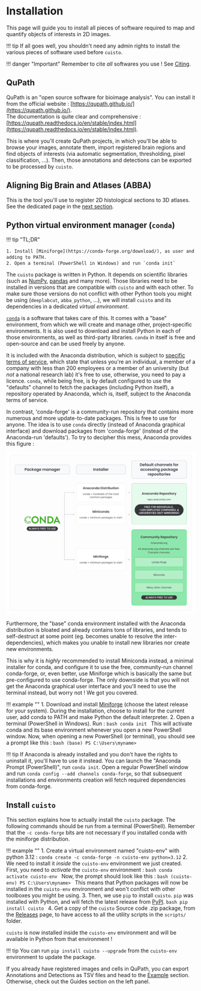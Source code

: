 # Installation
This page will guide you to install all pieces of software required to map and quantify objects of interests in 2D images.

!!! tip
    If all goes well, you shouldn't need any admin rights to install the various pieces of software used before `cuisto`.

!!! danger "Important"
    Remember to cite *all* softwares you use ! See [Citing](main-citing.md).

## QuPath
QuPath is an "open source software for bioimage analysis". You can install it from the official website : [https://qupath.github.io/](https://qupath.github.io/).  
The documentation is quite clear and comprehensive : [https://qupath.readthedocs.io/en/stable/index.html](https://qupath.readthedocs.io/en/stable/index.html).

This is where you'll create QuPath projects, in which you'll be able to browse your images, annotate them, import registered brain regions and find objects of interests (via automatic segmentation, thresholding, pixel classification, ...). Then, those annotations and detections can be exported to be processed by `cuisto`.

## Aligning Big Brain and Atlases (ABBA)
This is the tool you'll use to register 2D histological sections to 3D atlases. See the dedicated page in the [next section](guide-install-abba.md).

## Python virtual environment manager (`conda`)

!!! tip "TL;DR"

    1. Install [Miniforge](https://conda-forge.org/download/), as user and adding to PATH.
    2. Open a terminal (PowerShell in Windows) and run `conda init`

The `cuisto` package is written in Python. It depends on scientific libraries (such as [NumPy](https://numpy.org/), [pandas](https://pandas.pydata.org/) and many more). Those libraries need to be installed in versions that are compatible with `cuisto` and with each other. To make sure those versions do not conflict with other Python tools you might be using (`deeplabcut`, `abba_python`, ...), we will install `cuisto` and its dependencies in a dedicated *virtual environment*.

[`conda`](https://docs.conda.io/en/latest/) is a software that takes care of this. It comes with a "base" environment, from which we will create and manage other, project-specific environments. It is also used to download and install Python in each of those environments, as well as third-party libraries. `conda` in itself is free and open-source and can be used freely by anyone.

It is included with the Anaconda distribution, which is subject to [specific terms of service](https://www.anaconda.com/blog/update-on-anacondas-terms-of-service-for-academia-and-research), which state that unless you're an individual, a member of a company with less than 200 employees or a member of an university (but *not* a national research lab) it's free to use, otherwise, you need to pay a licence. `conda`, while being free, is by default configured to use the "defaults" channel to fetch the packages (including Python itself), a repository operated by Anaconda, which is, itself, subject to the Anaconda terms of service.

In contrast, 'conda-forge' is a community-run repository that contains more numerous and more update-to-date packages. This is free to use for anyone. The idea is to use `conda` directly (instead of Anaconda graphical interface) and download packages from 'conda-forge' (instead of the Anaconda-run 'defaults'). To try to decipher this mess, Anaconda provides this figure :

![Anaconda terms of service](images/anaconda-licences.png)

Furthermore, the "base" conda environment installed with the Anaconda distribution is bloated and already contains tons of libraries, and tends to self-destruct at some point (eg. becomes unable to resolve the inter-dependencies), which makes you unable to install new libraries nor create new environments.

This is why it is *highly* recommended to install Miniconda instead, a minimal installer for conda, and configure it to use the free, community-run channel conda-forge, or, even better, use Miniforge which is basically the same but pre-configured to use conda-forge. The only downside is that you will not get the Anaconda graphical user interface and you'll need to use the terminal instead, but worry not ! We got you covered.

!!! example ""
    1. Download and install [Miniforge](https://conda-forge.org/download/) (choose the latest release for your system). During the installation, choose to install for the current user, add conda to PATH and make Python the default interpreter.
    2. Open a terminal (PowerShell in Windows). Run :
    ```bash
    conda init
    ```
    This will activate conda and its base environment whenever you open a new PowerShell window. Now, when opening a new PowerShell (or terminal), you should see a prompt like this :
    ```bash
    (base) PS C:\Users\myname>
    ```

!!! tip
    If Anaconda is already installed and you don't have the rights to uninstall it, you'll have to use it instead. You can launch the "Anaconda Prompt (PowerShell)", run `conda init`. Open a regular PowerShell window and run `conda config --add channels conda-forge`, so that subsequent installations and environments creation will fetch required dependencies from conda-forge.

## Install `cuisto`
This section explains how to actually install the `cuisto` package.
The following commands should be run from a terminal (PowerShell). Remember that the `-c conda-forge` bits are not necessary if you installed conda with the miniforge distribution.

!!! example ""
    1. Create a virtual environment named "cuisto-env" with python 3.12 :
    ```
    conda create -c conda-forge -n cuisto-env python=3.12
    ```
    2. We need to install it *inside* the `cuisto-env` environment we just created. First, you need to *activate* the `cuisto-env` environment :
    ```bash
    conda activate cuisto-env
    ```
    Now, the prompt should look like this :
    ```bash
    (cuisto-env) PS C:\Users\myname>
    ```
    This means that Python packages will now be installed in the `cuisto-env` environment and won't conflict with other toolboxes you might be using.
    3. Then, we use `pip` to install `cuisto`. `pip` was installed with Python, and will fetch the latest release from [PyPI](https://pypi.org/).
    ```bash
    pip install cuisto
    ```
    4. Get a copy of the `cuisto` Source code .zip package, from the [Releases](https://github.com/TeamNCMC/cuisto/releases/latest) page, to have access to all the utility scripts in the `scripts/` folder.

`cuisto` is now installed inside the `cuisto-env` environment and will be available in Python from that environment !

!!! tip
    You can run `pip install cuisto --upgrade` from the `cuisto-env` environment to update the package.

If you already have registered images and cells in QuPath, you can export Annotations and Detections as TSV files and head to the [Example](main-using-notebooks.md) section. Otherwise, check out the Guides section on the left panel.